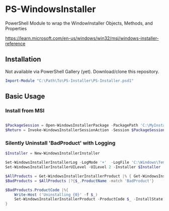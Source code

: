 # PS-WindowsInstaller

PowerShell Module to wrap the WindowInstaller Objects, Methods, and Properties

https://learn.microsoft.com/en-us/windows/win32/msi/windows-installer-reference

## Installation

Not available via PowerShell Gallery (yet). Download/clone this repository.

```powershell
Import-Module "C:\Path\To\PS-Installer\PS-Installer.psd1"
```

## Basic Usage

### Install from MSI

```powershell

$PackageSession = Open-WindowsInstallerPackage -PackagePath 'C:\MyInstaller.msi'
$Return = Invoke-WindowsInstallerSessionAction -Session $PackageSession -Action 'INSTALL'
```

### Silently Uninstall 'BadProduct' with Logging

```powershell
$Installer = New-WindowsInstallerInstaller

Set-WindowsInstallerInstallerLog -LogMode '+'  -LogFile 'C:\Windows\Temp\My.Log' -Installer $Installer
Set-WindowsInstallerInstallerUILevel -UILevel 2 -Installer $Installer

$AllProducts = Get-WindowsInstallerInstallerProduct |% { Get-WindowsInstallerInstallerProductInfo $_ }
$BadProducts = $AllProducts |?{$_.ProductName -match 'BadProduct'}

$BadProducts.ProductCode |%{
	Write-Host ('Uninstalling {0}' -f $_)
	Set-WindowsInstallerInstallerProduct -ProductCode $_ -InstallState msiInstallStateAbsent -Installer $Installer
}
